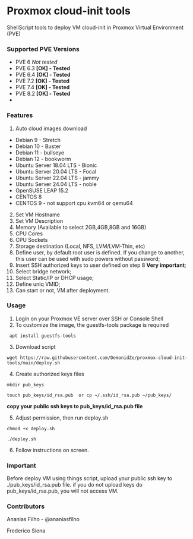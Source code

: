 # Proxmox cloud-init tools
ShellScript tools to deploy VM cloud-init in Proxmox Virtual Environment (PVE)

### Supported PVE Versions
- PVE 6 *Not tested*
- PVE 6.3 **[OK] - Tested**
- PVE 6.4 **[OK] - Tested**
- PVE 7.2 **[OK] - Tested**
- PVE 7.4 **[OK] - Tested**
- PVE 8.2 **[OK] - Tested**
- 
### Features
1. Auto cloud images download
- Debian 9 - Stretch
- Debian 10 - Buster
- Debian 11 - bullseye
- Debian 12 - bookworm
- Ubuntu Server 18.04 LTS - Bionic
- Ubuntu Server 20.04 LTS - Focal
- Ubuntu Server 22.04 LTS - jammy
- Ubuntu Server 24.04 LTS - noble
- OpenSUSE LEAP 15.2
- CENTOS 8 
- CENTOS 9 - not support cpu kvm64 or qemu64
2. Set VM Hostname
3. Set VM Description
4. Memory (Available to select 2GB,4GB,8GB and 16GB)
5. CPU Cores
6. CPU Sockets
7. Storage destination (Local, NFS, LVM/LVM-Thin, etc)
8. Define user, by default root user is defined. If you change to another, this user can be used with sudo powers without password;
9. Insert SSH authorized keys to user defined on step 8 **Very important**;
10. Select bridge network;
11. Select Static/IP or DHCP usage;
12. Define uniq VMID;
13. Can start or not, VM after deployment.

### Usage
1. Login on your Proxmox VE server over SSH or Console Shell
2. To customize the image, the guestfs-tools package is required
```
 apt install guestfs-tools
```
3. Download script
```
wget https://raw.githubusercontent.com/DemonidZe/proxmox-cloud-init-tools/main/deploy.sh
```
4. Create authorized keys files
```
mkdir pub_keys
```
```
touch pub_keys/id_rsa.pub  or cp ~/.ssh/id_rsa.pub ~/pub_keys/
```
**copy your public ssh keys to pub_keys/id_rsa.pub file**

5. Adjust permission, then run deploy.sh
```
chmod +x deploy.sh
```
```
./deploy.sh
```
6. Follow instructions on screen.

### Important
Before deploy VM using things script, upload your public ssh key to ./pub_keys/id_rsa.pub file.
if you do not upload keys do pub_keys/id_rsa.pub, you will not access VM.

### Contributors
Ananias Filho - @ananiasfilho

Frederico Siena 
